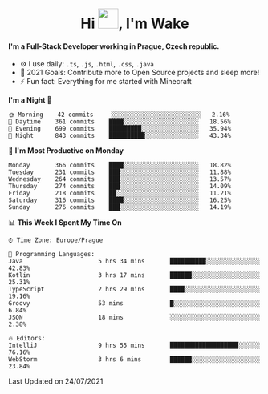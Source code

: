<h1 align="center">Hi <img src="https://raw.githubusercontent.com/MrWakeCZ/MrWakeCZ/master/Hi.gif" width="40px" />, I'm Wake</h1>

#### I'm a Full-Stack Developer working in Prague, Czech republic.
- ⚙️ I use daily: `.ts`, `.js`, `.html`, `.css`, `.java`
- 🥅 2021 Goals: Contribute more to Open Source projects and sleep more!
- ⚡ Fun fact: Everything for me started with Minecraft

<!--START_SECTION:waka-->
**I'm a Night 🦉** 

```text
🌞 Morning    42 commits     ░░░░░░░░░░░░░░░░░░░░░░░░░   2.16% 
🌆 Daytime    361 commits    ████░░░░░░░░░░░░░░░░░░░░░   18.56% 
🌃 Evening    699 commits    █████████░░░░░░░░░░░░░░░░   35.94% 
🌙 Night      843 commits    ██████████░░░░░░░░░░░░░░░   43.34%

```
📅 **I'm Most Productive on Monday** 

```text
Monday       366 commits    ████░░░░░░░░░░░░░░░░░░░░░   18.82% 
Tuesday      231 commits    ███░░░░░░░░░░░░░░░░░░░░░░   11.88% 
Wednesday    264 commits    ███░░░░░░░░░░░░░░░░░░░░░░   13.57% 
Thursday     274 commits    ███░░░░░░░░░░░░░░░░░░░░░░   14.09% 
Friday       218 commits    ██░░░░░░░░░░░░░░░░░░░░░░░   11.21% 
Saturday     316 commits    ████░░░░░░░░░░░░░░░░░░░░░   16.25% 
Sunday       276 commits    ███░░░░░░░░░░░░░░░░░░░░░░   14.19%

```


📊 **This Week I Spent My Time On** 

```text
⌚︎ Time Zone: Europe/Prague

💬 Programming Languages: 
Java                     5 hrs 34 mins       ██████████░░░░░░░░░░░░░░░   42.83% 
Kotlin                   3 hrs 17 mins       ██████░░░░░░░░░░░░░░░░░░░   25.31% 
TypeScript               2 hrs 29 mins       ████░░░░░░░░░░░░░░░░░░░░░   19.16% 
Groovy                   53 mins             █░░░░░░░░░░░░░░░░░░░░░░░░   6.84% 
JSON                     18 mins             ░░░░░░░░░░░░░░░░░░░░░░░░░   2.38%

🔥 Editors: 
IntelliJ                 9 hrs 55 mins       ███████████████████░░░░░░   76.16% 
WebStorm                 3 hrs 6 mins        ██████░░░░░░░░░░░░░░░░░░░   23.84%

```


 Last Updated on 24/07/2021
<!--END_SECTION:waka-->
